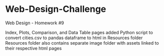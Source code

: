 # Web-Design-Challenge
Web Design - Homework #9

Index, Plots, Comparison, and Data Table pages added
Python script to convert cities.csv to pandas dataframe to html in Resources folder
Resources folder also contains separate image folder with assets linked to their respective html pages
